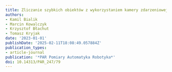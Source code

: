 ```yaml
---
title: Zliczanie szybkich obiektów z wykorzystaniem kamery zdarzeniowej
authors:
- Kamil Bialik
- Marcin Kowalczyk
- Krzysztof Błachut
- Tomasz Kryjak
date: '2023-01-01'
publishDate: '2025-02-11T18:08:49.057884Z'
publication_types:
- article-journal
publication: '*PAR Pomiary Automatyka Robotyka*'
doi: 10.14313/PAR_247/79
---
```

